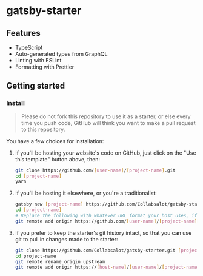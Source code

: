 # gatsby-starter

## Features

- TypeScript
- Auto-generated types from GraphQL
- Linting with ESLint
- Formatting with Prettier

## Getting started

### Install

> Please do not fork this repository to use it as a starter, or else every time you push code, GitHub will think you want to make a pull request to this repository.

You have a few choices for installation:

1. If you'll be hosting your website's code on GitHub, just click on the "Use this template" button above, then:

    ```bash
    git clone https://github.com/[user-name]/[project-name].git
    cd [project-name]
    yarn
    ```

1. If you'll be hosting it elsewhere, or you're a traditionalist:

    ```bash
    gatsby new [project-name] https://github.com/Collabsalot/gatsby-starter.git
    cd [project-name]
    # Replace the following with whatever URL format your host uses, if not GitHub
    git remote add origin https://github.com/[user-name]/[project-name].git
    ```

1. If you prefer to keep the starter's git history intact, so that you can use git to pull in changes made to the starter:

    ```bash
    git clone https://github.com/Collabsalot/gatsby-starter.git [project-name]
    cd project-name
    git remote rename origin upstream
    git remote add origin https://[host-name]/[user-name]/[project-name].git
    ```
